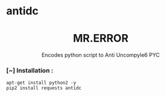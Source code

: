 # antidc


<h1 align="center"> MR.ERROR</h1>
<p align="center">
      Encodes python script to Anti Uncompyle6 PYC
</p>


<h3> [~] Installation : </h3>

```
apt-get install python2 -y
pip2 install requests antidc
```

